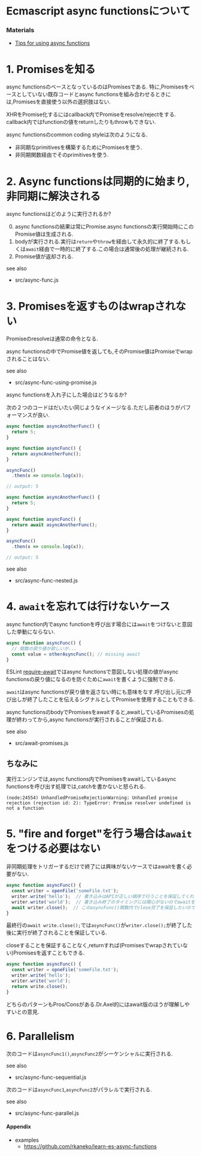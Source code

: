 Ecmascript async functionsについて
===

### Materials

- [Tips for using async functions](http://www.2ality.com/2016/10/async-function-tips.html)

# 1. Promisesを知る

async functionsのベースとなっているのはPromisesである.
特に,Promisesをベースとしていない既存コードとasync functionsを組み合わせるときには,Promisesを直接使う以外の選択肢はない.

XHRをPromise化するにはcallback内でPromiseをresolve/rejectをする.
callback内ではfunctionの値をreturnしたりもthrowもできない.

async functionsのcommon coding styleは次のようになる.

- 非同期なprimitivesを構築するためにPromisesを使う.
- 非同期関数経由でそのprimitivesを使う.

# 2. Async functionsは同期的に始まり,非同期に解決される

async functionsはどのように実行されるか?

0. async functionsの結果は常にPromise.async functionsの実行開始時にこのPromise値は生成される.
0. bodyが実行される.実行は`return`や`throw`を経由して永久的に終了する.もしくは`await`経由で一時的に終了する.この場合は通常後の処理が継続される.
0. Promise値が返却される.

see also

- src/async-func.js

# 3. Promisesを返すものはwrapされない

Promiseのresolveは通常の命令となる.

async functionsの中でPromise値を返しても,そのPromise値はPromiseでwrapされることはない.

see also

- src/async-func-using-promise.js

async functionsを入れ子にした場合はどうなるか?

次の２つのコードはだいたい同じようなイメージなる.ただし前者のほうがパフォーマンスが良い.

```js
async function asyncAnotherFunc() {
  return 5;
}

async function asyncFunc() {
  return asyncAnotherFunc();
}

asyncFunc()
  .then(x => console.log(x));

// output: 5
```

```js
async function asyncAnotherFunc() {
  return 5;
}

async function asyncFunc() {
  return await asyncAnotherFunc();
}

asyncFunc()
  .then(x => console.log(x));

// output: 5
```

see also

- src/async-func-nested.js


# 4. `await`を忘れては行けないケース

async function内でasync functionを呼び出す場合には`await`をつけないと意図した挙動にならない.

```js
async function asyncFunc() {
  // 関数の戻り値が欲しいが...
  const value = otherAsyncFunc(); // missing await
}
```

ESLint [require-await](http://eslint.org/docs/rules/require-await)ではasync functionsで意図しない処理の値がasync functionsの戻り値になるのを防ぐために`await`を書くように強制できる.

`await`はasync functionsが戻り値を返さない時にも意味をなす.呼び出し元に呼び出しが終了したことを伝えるシグナルとしてPromiseを使用することもできる.

async functionsのbodyでPromisesをawaitすると,awaitしているPromisesの処理が終わってから,async functionsが実行されることが保証される.

see also

- src/await-promises.js

## ちなみに

実行エンジンでは,async functions内でPromisesをawaitしているasync functionsを呼び出す処理では,catchを書かないと怒られる.

```
(node:24554) UnhandledPromiseRejectionWarning: Unhandled promise rejection (rejection id: 2): TypeError: Promise resolver undefined is not a function
```

# 5. "fire and forget"を行う場合は`await`をつける必要はない

非同期処理をトリガーするだけで終了には興味がないケースではawaitを書く必要がない.

```js
async function asyncFunc() {
  const writer = openFile('someFile.txt');
  writer.write('hello');  // 書き込みはAPIが正しい順序で行うことを保証してくれている
  writer.write('world');  // 書き込み終了のタイミングには関心がないのでawaitを書く必要はない
  await writer.close();  // このasyncFunc()関数内でclose完了を保証したいので,await
}

```

最終行の`await write.close();`では`asyncFunc()`が`writer.close();`が終了した後に実行が終了されることを保証している.

closeすることを保証することなく,returnすれば(Promisesでwrapされていない)Promisesを返すこともできる.

```js
async function asyncFunc() {
  const writer = opneFile('someFile.txt');
  writer.write('hello');
  writer.write('world');
  return write.close();
}
```

どちらのパターンもPros/Consがある.Dr.Axel的にはawait版のほうが理解しやすいとの意見.

# 6. Parallelism

次のコードは`asyncFunc1()`,`asyncFunc2`がシーケンシャルに実行される.

see also

- src/async-func-sequential.js

次のコードは`asyncFunc1`,`asyncFunc2`がパラレルで実行される.

see also

- src/async-func-parallel.js


#### Appendix

- examples
  - https://github.com/rkaneko/learn-es-async-functions
